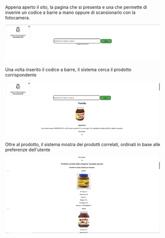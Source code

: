 Appena aperto il sito, la pagina che si presenta e una che permette di inserire un codice 
a barre a mano oppure di scansionarlo con la fotocamera.

<img src="./startingPage.png" width="500px" >


Una volta inserito il codice a barre, il sistema cerca il prodotto corrispondente

<img src="./foundProduct.png" width="500px" >


Oltre al prodotto, il sistema mostra dei prodotti correlati, ordinati in base alle preferenze dell'utente

<img src="./correlati.png" width="500px" >